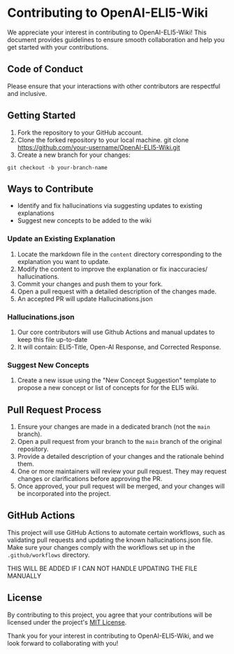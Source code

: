 # Contributing to OpenAI-ELI5-Wiki

We appreciate your interest in contributing to OpenAI-ELI5-Wiki! This document provides guidelines to ensure smooth collaboration and help you get started with your contributions.

## Code of Conduct

Please ensure that your interactions with other contributors are respectful and inclusive.

## Getting Started

1. Fork the repository to your GitHub account.
2. Clone the forked repository to your local machine.
git clone https://github.com/your-username/OpenAI-ELI5-Wiki.git
3. Create a new branch for your changes:
```
git checkout -b your-branch-name
```

## Ways to Contribute

- Identify and fix hallucinations via suggesting updates to existing explanations
- Suggest new concepts to be added to the wiki

### Update an Existing Explanation

1. Locate the markdown file in the `content` directory corresponding to the explanation you want to update.
2. Modify the content to improve the explanation or fix inaccuracies/ hallucinations.
3. Commit your changes and push them to your fork.
4. Open a pull request with a detailed description of the changes made.
5. An accepted PR will update Hallucinations.json

### Hallucinations.json

1. Our core contributors will use Github Actions and manual updates to keep this file up-to-date
2. It will contain: ELI5-Title, Open-AI Response, and Corrected Response.

### Suggest New Concepts

1. Create a new issue using the "New Concept Suggestion" template to propose a new concept or list of concepts for for the ELI5 wiki.

## Pull Request Process

1. Ensure your changes are made in a dedicated branch (not the `main` branch).
2. Open a pull request from your branch to the `main` branch of the original repository.
3. Provide a detailed description of your changes and the rationale behind them.
4. One or more maintainers will review your pull request. They may request changes or clarifications before approving the PR.
5. Once approved, your pull request will be merged, and your changes will be incorporated into the project.

## GitHub Actions

This project will use GitHub Actions to automate certain workflows, such as validating pull requests and updating the known hallucinations.json file. Make sure your changes comply with the workflows set up in the `.github/workflows` directory.

THIS WILL BE ADDED IF I CAN NOT HANDLE UPDATING THE FILE MANUALLY

## License

By contributing to this project, you agree that your contributions will be licensed under the project's [MIT License](LICENSE).

Thank you for your interest in contributing to OpenAI-ELI5-Wiki, and we look forward to collaborating with you!
